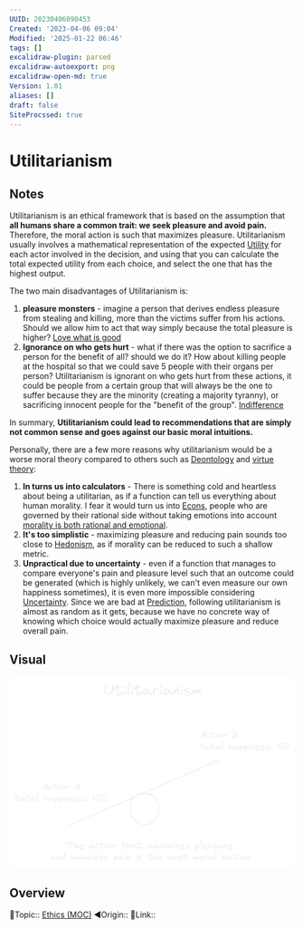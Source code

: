 ```yaml
---
UUID: 20230406090453
Created: '2023-04-06 09:04'
Modified: '2025-01-22 06:46'
tags: []
excalidraw-plugin: parsed
excalidraw-autoexport: png
excalidraw-open-md: true
Version: 1.01
aliases: []
draft: false
SiteProcssed: true
---
```


# Utilitarianism

## Notes

Utilitarianism is an ethical framework that is based on the assumption that **all humans share a common trait: we seek pleasure and avoid pain.** Therefore, the moral action is such that maximizes pleasure. Utilitarianism usually involves a mathematical representation of the expected [Utility](/notes/utility.md) for each actor involved in the decision, and using that you can calculate the total expected utility from each choice, and select the one that has the highest output.

The two main disadvantages of Utilitarianism is:
1. **pleasure monsters** - imagine a person that derives endless pleasure from stealing and killing, more than the victims suffer from his actions. Should we allow him to act that way simply because the total pleasure is higher? [Love what is good](/notes/love-what-is-good.md)
2. **Ignorance on who gets hurt** - what if there was the option to sacrifice a person for the benefit of all? should we do it? How about killing people at the hospital so that we could save 5 people with their organs per person? Utilitarianism is ignorant on who gets hurt from these actions, it could be people from a certain group that will always be the one to suffer because they are the minority (creating a majority tyranny), or sacrificing innocent people for the "benefit of the group". [Indifference](/notes/indifference.md)

In summary, **Utilitarianism could lead to recommendations that are simply not common sense and goes against our basic moral intuitions.**

Personally, there are a few more reasons why utilitarianism would be a worse moral theory compared to others such as [Deontology](/notes/deontology.md) and [virtue theory](/notes/virtue-theory.md):
1. **In turns us into calculators** - There is something cold and heartless about being a utilitarian, as if a function can tell us everything about human morality. I fear it would turn us into [Econs](/notes/econs.md), people who are governed by their rational side without taking emotions into account [morality is both rational and emotional](/notes/morality-is-both-rational-and-emotional.md).
2. **It's too simplistic** - maximizing pleasure and reducing pain sounds too close to [Hedonism](/notes/hedonism.md), as if morality can be reduced to such a shallow metric.
3. **Unpractical due to uncertainty** - even if a function that manages to compare everyone's pain and pleasure level such that an outcome could be generated (which is highly unlikely, we can't even measure our own happiness sometimes), it is even more impossible considering [Uncertainty](/notes/uncertainty.md). Since we are bad at [Prediction](/notes/prediction.md), following utilitarianism is almost as random as it gets, because we have no concrete way of knowing which choice would actually maximize pleasure and reduce overall pain.

## Visual

![Utilitarianism.webp](/notes/utilitarianism.webp)

## Overview
🔼Topic:: [Ethics (MOC)](/mocs/ethics-moc.md)
◀Origin::
🔗Link::

